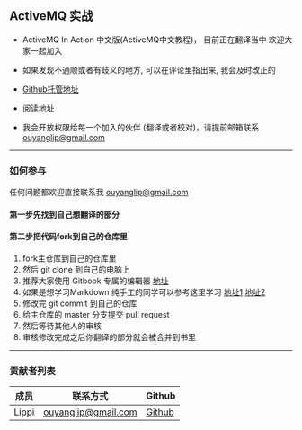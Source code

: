 ## ActiveMQ 实战

* ActiveMQ In Action 中文版\(ActiveMQ中文教程\)， 目前正在翻译当中 欢迎大家一起加入

* 如果发现不通顺或者有歧义的地方, 可以在评论里指出来, 我会及时改正的

* [Github托管地址](https://github.com/EZLippi/active-mq-in-action-zh)

* [阅读地址](https://lippiouyang.gitbooks.io/active-mq-in-action-cn/content/)

* 我会开放权限给每一个加入的伙伴 \(翻译或者校对\)，请提前邮箱联系 ouyanglip@gmail.com


---

### 如何参与

任何问题都欢迎直接联系我 ouyanglip@gmail.com

#### 第一步先找到自己想翻译的部分

#### 第二步把代码fork到自己的仓库里

1. fork主仓库到自己的仓库里
2. 然后 git clone 到自己的电脑上
3. 推荐大家使用 Gitbook 专属的编辑器 [地址](https://github.com/GitbookIO/editor) 
4. 如果是想学习Markdown 纯手工的同学可以参考这里学习 [地址1](https://help.github.com/articles/markdown-basics) [地址2](https://help.github.com/articles/github-flavored-markdown)
5. 修改完 git commit 到自己的仓库
6. 给主仓库的 master 分支提交 pull request
7. 然后等待其他人的审核
8. 审核修改完成之后你翻译的部分就会被合并到书里

---

### 贡献者列表

| 成员 | 联系方式 | Github |
| --- | --- | --- |
| Lippi | ouyanglip@gmail.com | [Github](https://github.com/LippiOuYang) |

